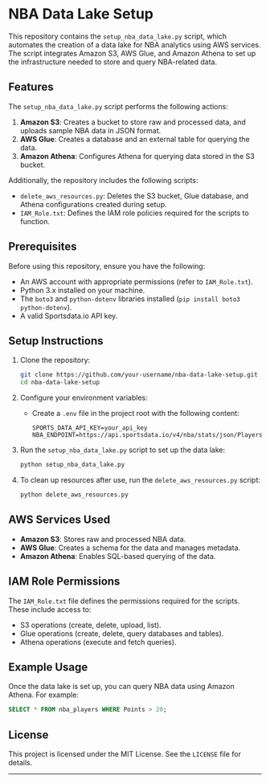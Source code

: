 
# NBA Data Lake Setup

This repository contains the `setup_nba_data_lake.py` script, which automates the creation of a data lake for NBA analytics using AWS services. The script integrates Amazon S3, AWS Glue, and Amazon Athena to set up the infrastructure needed to store and query NBA-related data.

## Features

The `setup_nba_data_lake.py` script performs the following actions:

1. **Amazon S3**: Creates a bucket to store raw and processed data, and uploads sample NBA data in JSON format.
2. **AWS Glue**: Creates a database and an external table for querying the data.
3. **Amazon Athena**: Configures Athena for querying data stored in the S3 bucket.

Additionally, the repository includes the following scripts:

- `delete_aws_resources.py`: Deletes the S3 bucket, Glue database, and Athena configurations created during setup.
- `IAM_Role.txt`: Defines the IAM role policies required for the scripts to function.

## Prerequisites

Before using this repository, ensure you have the following:

- An AWS account with appropriate permissions (refer to `IAM_Role.txt`).
- Python 3.x installed on your machine.
- The `boto3` and `python-dotenv` libraries installed (`pip install boto3 python-dotenv`).
- A valid Sportsdata.io API key.

## Setup Instructions

1. Clone the repository:
   ```bash
   git clone https://github.com/your-username/nba-data-lake-setup.git
   cd nba-data-lake-setup
   ```

2. Configure your environment variables:
   - Create a `.env` file in the project root with the following content:
     ```
     SPORTS_DATA_API_KEY=your_api_key
     NBA_ENDPOINT=https://api.sportsdata.io/v4/nba/stats/json/Players
     ```

3. Run the `setup_nba_data_lake.py` script to set up the data lake:
   ```bash
   python setup_nba_data_lake.py
   ```

4. To clean up resources after use, run the `delete_aws_resources.py` script:
   ```bash
   python delete_aws_resources.py
   ```

## AWS Services Used

- **Amazon S3**: Stores raw and processed NBA data.
- **AWS Glue**: Creates a schema for the data and manages metadata.
- **Amazon Athena**: Enables SQL-based querying of the data.

## IAM Role Permissions

The `IAM_Role.txt` file defines the permissions required for the scripts. These include access to:

- S3 operations (create, delete, upload, list).
- Glue operations (create, delete, query databases and tables).
- Athena operations (execute and fetch queries).

## Example Usage

Once the data lake is set up, you can query NBA data using Amazon Athena. For example:
```sql
SELECT * FROM nba_players WHERE Points > 20;
```

## License

This project is licensed under the MIT License. See the `LICENSE` file for details.

---

